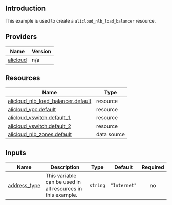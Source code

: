 <!-- BEGIN_TF_DOCS -->
## Introduction

This example is used to create a `alicloud_nlb_load_balancer` resource.

## Providers

| Name | Version |
|------|---------|
| <a name="provider_alicloud"></a> [alicloud](#provider\_alicloud) | n/a |

## Resources

| Name | Type |
|------|------|
| [alicloud_nlb_load_balancer.default](https://registry.terraform.io/providers/aliyun/alicloud/latest/docs/resources/nlb_load_balancer) | resource |
| [alicloud_vpc.default](https://registry.terraform.io/providers/aliyun/alicloud/latest/docs/resources/vpc) | resource |
| [alicloud_vswitch.default_1](https://registry.terraform.io/providers/aliyun/alicloud/latest/docs/resources/vswitch) | resource |
| [alicloud_vswitch.default_2](https://registry.terraform.io/providers/aliyun/alicloud/latest/docs/resources/vswitch) | resource |
| [alicloud_nlb_zones.default](https://registry.terraform.io/providers/aliyun/alicloud/latest/docs/data-sources/nlb_zones) | data source |

## Inputs

| Name | Description | Type | Default | Required |
|------|-------------|------|---------|:--------:|
| <a name="input_address_type"></a> [address\_type](#input\_address\_type) | This variable can be used in all resources in this example. | `string` | `"Internet"` | no |
<!-- END_TF_DOCS -->    